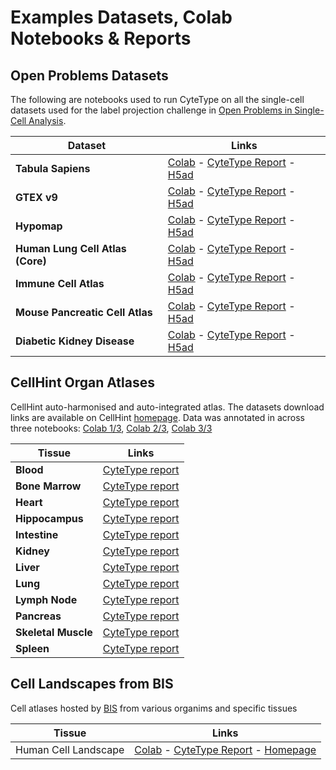 # Examples Datasets, Colab Notebooks & Reports

## Open Problems Datasets
The following are notebooks used to run CyteType on all the single-cell datasets used for the label projection challenge in [Open Problems in Single-Cell Analysis](https://openproblems.bio/benchmarks/label_projection/). 

| Dataset | Links |
| --- | --- |
| **Tabula Sapiens** | [Colab](https://colab.research.google.com/drive/1EyQXaruDJBPICUvlUY1E19zxOm_L4_VU?usp=sharing) - [CyteType Report](https://nygen-labs-prod--cytetype-api.modal.run/report/15332f10-2048-4099-ab1e-baf2ab9e39c3) - [H5ad](https://drive.google.com/file/d/1URo7niPqAo-9HGVH8f3QJfqll9lc8JN_/view?usp=drive_link) |
| **GTEX v9** | [Colab](https://colab.research.google.com/drive/1uvqG2eVaUuNe66e0_7bp682uCdKx6-KL?usp=sharing) - [CyteType Report](https://nygen-labs-prod--cytetype-api.modal.run/report/5242f3b8-0078-417d-954e-00d1bb19bdf6) - [H5ad](https://drive.google.com/file/d/1EIpudRyasLUHR6J2v8fdpmBTbCE2__UF/view?usp=drive_link) |
| **Hypomap** | [Colab](https://colab.research.google.com/drive/1OuTnh8xHoXaINCGcgu_1q-jANwXL8ggF?usp=sharing) - [CyteType Report](https://nygen-labs-prod--cytetype-api.modal.run/report/3840b662-bacf-4067-b93d-4e57c1f21187) - [H5ad](https://drive.google.com/file/d/1QMvZNdoDlKpOmyguAXSk45-YVz97v4tM/view?usp=drive_link) |
| **Human Lung Cell Atlas (Core)** | [Colab](https://colab.research.google.com/drive/1FoTD-XzLNDPgYSlgVsxnLwPnWF5YiKny?usp=sharing) - [CyteType Report](https://nygen-labs-prod--cytetype-api.modal.run/report/6da1458a-392f-4bce-b6c9-4ccb308c8797) - [H5ad](https://drive.google.com/file/d/13O0dyUnwJKLPm8fncRt597S5hs2COsxx/view?usp=drive_link) |
| **Immune Cell Atlas** | [Colab](https://colab.research.google.com/drive/1Kum9S_kU76QvS__42ABd-Xp1GpH4c9jU?usp=sharing) - [CyteType Report](https://nygen-labs-prod--cytetype-api.modal.run/report/05ff7629-8f0c-4b95-ac65-30bba9b384c5) - [H5ad](https://drive.google.com/file/d/1iqkC7dG1ovgKsU_8HdZ2eyELIxB0sM3t/view?usp=drive_link) |
| **Mouse Pancreatic Cell Atlas** | [Colab](https://colab.research.google.com/drive/1fg9W3Lz-E_yAVoqs_6XrQsYkfsfnzFey?usp=sharing) - [CyteType Report](https://nygen-labs-prod--cytetype-api.modal.run/report/6d248cd2-6b61-4beb-bc58-1d63c7a2fc34) - [H5ad](https://drive.google.com/file/d/19qpRfz4WGuUsRNl0YKuy3YENfHKI6pz-/view?usp=drive_link) |
| **Diabetic Kidney Disease** | [Colab](https://colab.research.google.com/drive/1kb3urFbl0PEPW4T_ti0DBTAmi5YK_-t1?usp=sharing) - [CyteType Report](https://nygen-labs-prod--cytetype-api.modal.run/report/0da4eaef-f165-4800-a4e3-c5cf8ec165ad) - [H5ad](https://drive.google.com/file/d/1yZXYlfZHLYcPL18Jy25J4v8kWQYhSsd7/view?usp=drive_link) |

## CellHint Organ Atlases

CellHint auto-harmonised and auto-integrated atlas. The datasets download links are available on CellHint [homepage](https://www.celltypist.org/organs).
Data was annotated in across three notebooks: [Colab 1/3](https://colab.research.google.com/drive/1-O4UJ9m1hP36DoO8zMz5PtwXCSc66gpX?usp=sharing), [Colab 2/3](https://colab.research.google.com/drive/1QvcqVr_RPvEWntY0dpidJVz6OMhP2L6M?usp=sharing), [Colab 3/3](https://colab.research.google.com/drive/1Srd2GhvJqL7LIt21OsJLtN-z8QRshIqt?usp=sharing)

| Tissue | Links |
| --- | --- |
| **Blood** | [CyteType report](https://nygen-labs-prod--cytetype-api.modal.run/report/d0c219b4-2b4a-4b27-bac9-aea280a972f1) |
| **Bone Marrow** | [CyteType report](https://nygen-labs-prod--cytetype-api.modal.run/report/bc5099b5-42c2-4ba7-8fdd-bc7b5dd3e84d) |
| **Heart** | [CyteType report](https://nygen-labs-prod--cytetype-api.modal.run/report/2ffd6cf1-ec98-43d1-82d7-1fc3e9a11b8c) |
| **Hippocampus** | [CyteType report](https://nygen-labs-prod--cytetype-api.modal.run/report/60b98429-2338-4408-a07c-bb60e82ac793) |
| **Intestine** | [CyteType report](https://nygen-labs-prod--cytetype-api.modal.run/report/e0a2ca37-872f-489c-8de1-d84434d409fe) |
| **Kidney** | [CyteType report](https://nygen-labs-prod--cytetype-api.modal.run/report/7dd1f0ea-7eec-4968-b353-8b52707de5ac) |
| **Liver** | [CyteType report](https://nygen-labs-prod--cytetype-api.modal.run/report/a429348c-530a-486c-8980-3349a583b8c4) |
| **Lung** | [CyteType report](https://nygen-labs-prod--cytetype-api.modal.run/report/75e41a21-f771-4ebc-829a-82f93529a147) |
| **Lymph Node** | [CyteType report](https://nygen-labs-prod--cytetype-api.modal.run/report/b911e212-fe37-4bdc-a7f3-51e9146bf8cc) |
| **Pancreas** | [CyteType report](https://nygen-labs-prod--cytetype-api.modal.run/report/b620245a-1ae0-4025-aab7-52ada6dcc6cb) |
| **Skeletal Muscle** | [CyteType report](https://nygen-labs-prod--cytetype-api.modal.run/report/3f35a45d-aa1b-42cb-92d2-e739623a402b) |
| **Spleen** | [CyteType report](https://nygen-labs-prod--cytetype-api.modal.run/report/4b64ec02-ac01-45b5-84b9-0f16708cbd85) |

## Cell Landscapes from BIS
Cell atlases hosted by [BIS](https://bis.zju.edu.cn/) from various organims and specific tissues

| Tissue | Links |
| --- | --- |
| Human Cell Landscape | [Colab](https://colab.research.google.com/drive/1czLW33FYbnPOmPvnfddsvehXM491UDGq?usp=sharing) - [CyteType Report](https://nygen-labs-prod--cytetype-api.modal.run/report/581616bf-3c96-4e58-a290-881b40378309) - [Homepage](https://bis.zju.edu.cn/HCL/) |
